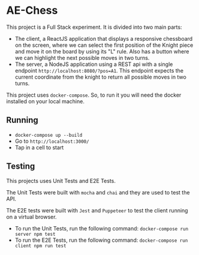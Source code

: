 # AE-Chess

This project is a Full Stack experiment. It is divided into two main parts:

- The client, a ReactJS application that displays a responsive chessboard on the screen, where we can select the first position of the Knight piece and move it on the board by using its "L" rule. Also has a button where we can highlight the next possible moves in two turns.
- The server, a NodeJS application using a REST api with a single endpoint `http://localhost:8080/?pos=A1`. This endpoint expects the current coordinate from the knight to return all possible moves in two turns.

This project uses `docker-compose`. So, to run it you will need the docker installed on your local machine.

## Running

- `docker-compose up --build`
- Go to `http://localhost:3000/`
- Tap in a cell to start

## Testing

This projects uses Unit Tests and E2E Tests.

The Unit Tests were built with `mocha` and `chai` and they are used to test the API.

The E2E tests were built with `Jest` and `Puppeteer` to test the client running on a virtual browser.

- To run the Unit Tests, run the following command: `docker-compose run server npm test`
- To run the E2E Tests, run the following command: `docker-compose run client npm run test`
